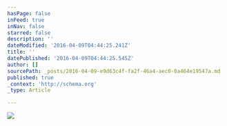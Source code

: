 ```yaml
---
hasPage: false
inFeed: true
inNav: false
starred: false
description: ''
dateModified: '2016-04-09T04:44:25.241Z'
title: ''
datePublished: '2016-04-09T04:44:25.545Z'
author: []
sourcePath: _posts/2016-04-09-e9d63c4f-fa2f-46a4-aec0-0a464e19547a.md
published: true
_context: 'http://schema.org'
_type: Article

---
```

![](https://the-grid-user-content.s3-us-west-2.amazonaws.com/e871fef7-d9ae-4ef5-aa7a-d85ef06a3112.jpg)